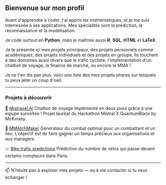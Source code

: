 ## Bienvenue sur mon profil

Avant d'apprendre à coder, j'ai appris les mathématiques, et je me suis interressée à ses applications. Mes spécialités sont la prédiction, la reconnaissance et la modélisation.

Je code surtout en **Python**, mais je maîtrise aussi **R**, **SQL**, **HTML** et **LaTeX**. 

Je te présente içi mes projets principaux, des projets personnels comme académiques, des projets individuels et des projets en groupe. Ils touchent à des domaines aussi divers que le trafic cycliste, l'implémentation d'un chatbot de voyage, la finance de marché, ou encore le MMA ! 

Je ne t'en dis pas plus, voici une liste des mes projets phares sur lesquels tu peux jeter un coup d'oeil. 

---

### Projets à découvrir

🛫 [Mistravel.Ai](https://github.com/lusxvr/mistravel-ai) Chatbot de voyage implémenté en deux jours grâce à une éqiupe survoltée ! Projet lauréat du Hackathon Mistral X QuantumBlack by McKinsey.

🥊 [MMAtchMaker](https://github.com/dianemans/mmatchmaker) Générateur du combat optimal pour un combattant et un lieu. L'objectif est de faire gagner un temps précieux aux organisations et aux managers. 

📈 [Bike trafic predictions](https://github.com/dianemans/bike_count_ldmh) Prédiction du nombre de vélos qui passe devant certains compteurs dans Paris. 


---

📫 N’hésite pas à explorer mes projets — ou à me contacter si tu veux échanger !

